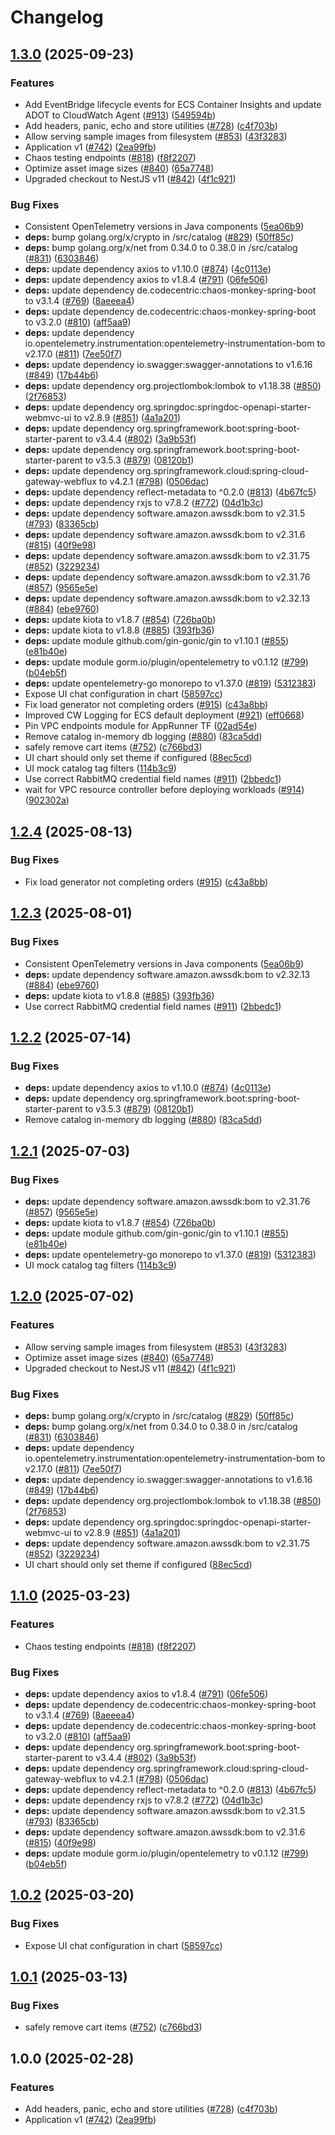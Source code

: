 # Changelog

## [1.3.0](https://github.com/omokarogabriel/gabriel-eks-retail-store2/compare/v1.2.4...v1.3.0) (2025-09-23)


### Features

* Add EventBridge lifecycle events for ECS Container Insights and update ADOT to CloudWatch Agent ([#913](https://github.com/omokarogabriel/gabriel-eks-retail-store2/issues/913)) ([549594b](https://github.com/omokarogabriel/gabriel-eks-retail-store2/commit/549594bf1f47d16f19a02ce040b55e4353dd8be6))
* Add headers, panic, echo and store utilities ([#728](https://github.com/omokarogabriel/gabriel-eks-retail-store2/issues/728)) ([c4f703b](https://github.com/omokarogabriel/gabriel-eks-retail-store2/commit/c4f703bc78bd832116a78e78bf44024aa5c361ca))
* Allow serving sample images from filesystem ([#853](https://github.com/omokarogabriel/gabriel-eks-retail-store2/issues/853)) ([43f3283](https://github.com/omokarogabriel/gabriel-eks-retail-store2/commit/43f3283f84ad0db99f75fa05e7eb7130c56d149e))
* Application v1 ([#742](https://github.com/omokarogabriel/gabriel-eks-retail-store2/issues/742)) ([2ea99fb](https://github.com/omokarogabriel/gabriel-eks-retail-store2/commit/2ea99fbf94c891c4da166c2527f082ab5c621240))
* Chaos testing endpoints ([#818](https://github.com/omokarogabriel/gabriel-eks-retail-store2/issues/818)) ([f8f2207](https://github.com/omokarogabriel/gabriel-eks-retail-store2/commit/f8f22078ea67049144bc2d59efc7a60c730c67f0))
* Optimize asset image sizes ([#840](https://github.com/omokarogabriel/gabriel-eks-retail-store2/issues/840)) ([65a7748](https://github.com/omokarogabriel/gabriel-eks-retail-store2/commit/65a7748dfd99a1392baf788d2a059228a35062ce))
* Upgraded checkout to NestJS v11 ([#842](https://github.com/omokarogabriel/gabriel-eks-retail-store2/issues/842)) ([4f1c921](https://github.com/omokarogabriel/gabriel-eks-retail-store2/commit/4f1c921320061e6e7716a14409fa3c640c98a917))


### Bug Fixes

* Consistent OpenTelemetry versions in Java components ([5ea06b9](https://github.com/omokarogabriel/gabriel-eks-retail-store2/commit/5ea06b9900d2d4878f560673c3664cb1386d7fb9))
* **deps:** bump golang.org/x/crypto in /src/catalog ([#829](https://github.com/omokarogabriel/gabriel-eks-retail-store2/issues/829)) ([50ff85c](https://github.com/omokarogabriel/gabriel-eks-retail-store2/commit/50ff85c654aa7f4c4469d8fb27a28c2c96988214))
* **deps:** bump golang.org/x/net from 0.34.0 to 0.38.0 in /src/catalog ([#831](https://github.com/omokarogabriel/gabriel-eks-retail-store2/issues/831)) ([6303846](https://github.com/omokarogabriel/gabriel-eks-retail-store2/commit/63038463f862f2d18518c17b72355f53cf5b173c))
* **deps:** update dependency axios to v1.10.0 ([#874](https://github.com/omokarogabriel/gabriel-eks-retail-store2/issues/874)) ([4c0113e](https://github.com/omokarogabriel/gabriel-eks-retail-store2/commit/4c0113e8144252a068b199a7c00c0924ac52fb90))
* **deps:** update dependency axios to v1.8.4 ([#791](https://github.com/omokarogabriel/gabriel-eks-retail-store2/issues/791)) ([06fe506](https://github.com/omokarogabriel/gabriel-eks-retail-store2/commit/06fe506a860bdadbe7fa69251b87ff62878f7f5d))
* **deps:** update dependency de.codecentric:chaos-monkey-spring-boot to v3.1.4 ([#769](https://github.com/omokarogabriel/gabriel-eks-retail-store2/issues/769)) ([8aeeea4](https://github.com/omokarogabriel/gabriel-eks-retail-store2/commit/8aeeea4ec3bbd6ec93c3a13aea43d15d805c0c3c))
* **deps:** update dependency de.codecentric:chaos-monkey-spring-boot to v3.2.0 ([#810](https://github.com/omokarogabriel/gabriel-eks-retail-store2/issues/810)) ([aff5aa9](https://github.com/omokarogabriel/gabriel-eks-retail-store2/commit/aff5aa94a81923765d38f3a4dd7b639706be1563))
* **deps:** update dependency io.opentelemetry.instrumentation:opentelemetry-instrumentation-bom to v2.17.0 ([#811](https://github.com/omokarogabriel/gabriel-eks-retail-store2/issues/811)) ([7ee50f7](https://github.com/omokarogabriel/gabriel-eks-retail-store2/commit/7ee50f71c86fe8bf27f5b7d3651e44d59c11086a))
* **deps:** update dependency io.swagger:swagger-annotations to v1.6.16 ([#849](https://github.com/omokarogabriel/gabriel-eks-retail-store2/issues/849)) ([17b44b6](https://github.com/omokarogabriel/gabriel-eks-retail-store2/commit/17b44b655bdd8011bc65d38301b720588042ead2))
* **deps:** update dependency org.projectlombok:lombok to v1.18.38 ([#850](https://github.com/omokarogabriel/gabriel-eks-retail-store2/issues/850)) ([2f76853](https://github.com/omokarogabriel/gabriel-eks-retail-store2/commit/2f768538e9ad409dba0ae4b1b83f76e3b0aed8b0))
* **deps:** update dependency org.springdoc:springdoc-openapi-starter-webmvc-ui to v2.8.9 ([#851](https://github.com/omokarogabriel/gabriel-eks-retail-store2/issues/851)) ([4a1a201](https://github.com/omokarogabriel/gabriel-eks-retail-store2/commit/4a1a2014222dd549850352f78851646830693143))
* **deps:** update dependency org.springframework.boot:spring-boot-starter-parent to v3.4.4 ([#802](https://github.com/omokarogabriel/gabriel-eks-retail-store2/issues/802)) ([3a9b53f](https://github.com/omokarogabriel/gabriel-eks-retail-store2/commit/3a9b53f1a1387ea0bfeabd7d6495983f15922ac3))
* **deps:** update dependency org.springframework.boot:spring-boot-starter-parent to v3.5.3 ([#879](https://github.com/omokarogabriel/gabriel-eks-retail-store2/issues/879)) ([08120b1](https://github.com/omokarogabriel/gabriel-eks-retail-store2/commit/08120b10d311d5b30bbf3b30f7a80537ec61b912))
* **deps:** update dependency org.springframework.cloud:spring-cloud-gateway-webflux to v4.2.1 ([#798](https://github.com/omokarogabriel/gabriel-eks-retail-store2/issues/798)) ([0506dac](https://github.com/omokarogabriel/gabriel-eks-retail-store2/commit/0506dac93cb109d12665c418b3412db3d2eca53b))
* **deps:** update dependency reflect-metadata to ^0.2.0 ([#813](https://github.com/omokarogabriel/gabriel-eks-retail-store2/issues/813)) ([4b67fc5](https://github.com/omokarogabriel/gabriel-eks-retail-store2/commit/4b67fc57514596585c7d4aa5d75042f6a6dd95ba))
* **deps:** update dependency rxjs to v7.8.2 ([#772](https://github.com/omokarogabriel/gabriel-eks-retail-store2/issues/772)) ([04d1b3c](https://github.com/omokarogabriel/gabriel-eks-retail-store2/commit/04d1b3c3a7e0a75252ec26d99c5ca488e84b7fbe))
* **deps:** update dependency software.amazon.awssdk:bom to v2.31.5 ([#793](https://github.com/omokarogabriel/gabriel-eks-retail-store2/issues/793)) ([83365cb](https://github.com/omokarogabriel/gabriel-eks-retail-store2/commit/83365cb236b055a61d559896e27ffec7478e7169))
* **deps:** update dependency software.amazon.awssdk:bom to v2.31.6 ([#815](https://github.com/omokarogabriel/gabriel-eks-retail-store2/issues/815)) ([40f9e98](https://github.com/omokarogabriel/gabriel-eks-retail-store2/commit/40f9e98af9395dabb2278f5f6f246caa7cf5b413))
* **deps:** update dependency software.amazon.awssdk:bom to v2.31.75 ([#852](https://github.com/omokarogabriel/gabriel-eks-retail-store2/issues/852)) ([3229234](https://github.com/omokarogabriel/gabriel-eks-retail-store2/commit/32292347ae4b7ffd2172e4b17ef5210966527d64))
* **deps:** update dependency software.amazon.awssdk:bom to v2.31.76 ([#857](https://github.com/omokarogabriel/gabriel-eks-retail-store2/issues/857)) ([9565e5e](https://github.com/omokarogabriel/gabriel-eks-retail-store2/commit/9565e5e386c4c7e6863c1691c70d6f6151901152))
* **deps:** update dependency software.amazon.awssdk:bom to v2.32.13 ([#884](https://github.com/omokarogabriel/gabriel-eks-retail-store2/issues/884)) ([ebe9760](https://github.com/omokarogabriel/gabriel-eks-retail-store2/commit/ebe9760c6bda84e83dd38544384d30bc6d3ea9c9))
* **deps:** update kiota to v1.8.7 ([#854](https://github.com/omokarogabriel/gabriel-eks-retail-store2/issues/854)) ([726ba0b](https://github.com/omokarogabriel/gabriel-eks-retail-store2/commit/726ba0b484fed0573aaf76b0c13ead590f24ebdd))
* **deps:** update kiota to v1.8.8 ([#885](https://github.com/omokarogabriel/gabriel-eks-retail-store2/issues/885)) ([393fb36](https://github.com/omokarogabriel/gabriel-eks-retail-store2/commit/393fb3697e3ca9dc67bb3d95b72e3e38b41f95b7))
* **deps:** update module github.com/gin-gonic/gin to v1.10.1 ([#855](https://github.com/omokarogabriel/gabriel-eks-retail-store2/issues/855)) ([e81b40e](https://github.com/omokarogabriel/gabriel-eks-retail-store2/commit/e81b40e88c1286c86f705b68f1b4b16995a24cd7))
* **deps:** update module gorm.io/plugin/opentelemetry to v0.1.12 ([#799](https://github.com/omokarogabriel/gabriel-eks-retail-store2/issues/799)) ([b04eb5f](https://github.com/omokarogabriel/gabriel-eks-retail-store2/commit/b04eb5f984ea6c408165e988f7f25c80da9d2b85))
* **deps:** update opentelemetry-go monorepo to v1.37.0 ([#819](https://github.com/omokarogabriel/gabriel-eks-retail-store2/issues/819)) ([5312383](https://github.com/omokarogabriel/gabriel-eks-retail-store2/commit/531238309930200fdd1dd58200619c91d56a7f6e))
* Expose UI chat configuration in chart ([58597cc](https://github.com/omokarogabriel/gabriel-eks-retail-store2/commit/58597cc9206758f95cf50f6b37df02fa828059d1))
* Fix load generator not completing orders ([#915](https://github.com/omokarogabriel/gabriel-eks-retail-store2/issues/915)) ([c43a8bb](https://github.com/omokarogabriel/gabriel-eks-retail-store2/commit/c43a8bb753008b860b59c795622e3e327233c398))
* Improved CW Logging for ECS default deployment ([#921](https://github.com/omokarogabriel/gabriel-eks-retail-store2/issues/921)) ([eff0668](https://github.com/omokarogabriel/gabriel-eks-retail-store2/commit/eff06680c3639acda4d878a2f01d68216955be95))
* Pin VPC endpoints module for AppRunner TF ([02ad54e](https://github.com/omokarogabriel/gabriel-eks-retail-store2/commit/02ad54e5fdc77402aa6c686270d06b8efb163ccd))
* Remove catalog in-memory db logging ([#880](https://github.com/omokarogabriel/gabriel-eks-retail-store2/issues/880)) ([83ca5dd](https://github.com/omokarogabriel/gabriel-eks-retail-store2/commit/83ca5dd7f7c30c4b752d9feca12f14a18b93f231))
* safely remove cart items ([#752](https://github.com/omokarogabriel/gabriel-eks-retail-store2/issues/752)) ([c766bd3](https://github.com/omokarogabriel/gabriel-eks-retail-store2/commit/c766bd3a9f2b24395f3a1276e0a1bc9fc7804f0d))
* UI chart should only set theme if configured ([88ec5cd](https://github.com/omokarogabriel/gabriel-eks-retail-store2/commit/88ec5cd95722d5e164ddafdc1eb230d233667c4f))
* UI mock catalog tag filters ([114b3c9](https://github.com/omokarogabriel/gabriel-eks-retail-store2/commit/114b3c9584c7ac49be19868ce33e2c51b5f17916))
* Use correct RabbitMQ credential field names ([#911](https://github.com/omokarogabriel/gabriel-eks-retail-store2/issues/911)) ([2bbedc1](https://github.com/omokarogabriel/gabriel-eks-retail-store2/commit/2bbedc12863ec36bec65598d6f64b259530517f9))
* wait for VPC resource controller before deploying workloads ([#914](https://github.com/omokarogabriel/gabriel-eks-retail-store2/issues/914)) ([902302a](https://github.com/omokarogabriel/gabriel-eks-retail-store2/commit/902302a84aa52f9a0a84f8b807d7918deccee6d4))

## [1.2.4](https://github.com/aws-containers/retail-store-sample-app/compare/v1.2.3...v1.2.4) (2025-08-13)


### Bug Fixes

* Fix load generator not completing orders ([#915](https://github.com/aws-containers/retail-store-sample-app/issues/915)) ([c43a8bb](https://github.com/aws-containers/retail-store-sample-app/commit/c43a8bb753008b860b59c795622e3e327233c398))

## [1.2.3](https://github.com/aws-containers/retail-store-sample-app/compare/v1.2.2...v1.2.3) (2025-08-01)


### Bug Fixes

* Consistent OpenTelemetry versions in Java components ([5ea06b9](https://github.com/aws-containers/retail-store-sample-app/commit/5ea06b9900d2d4878f560673c3664cb1386d7fb9))
* **deps:** update dependency software.amazon.awssdk:bom to v2.32.13 ([#884](https://github.com/aws-containers/retail-store-sample-app/issues/884)) ([ebe9760](https://github.com/aws-containers/retail-store-sample-app/commit/ebe9760c6bda84e83dd38544384d30bc6d3ea9c9))
* **deps:** update kiota to v1.8.8 ([#885](https://github.com/aws-containers/retail-store-sample-app/issues/885)) ([393fb36](https://github.com/aws-containers/retail-store-sample-app/commit/393fb3697e3ca9dc67bb3d95b72e3e38b41f95b7))
* Use correct RabbitMQ credential field names ([#911](https://github.com/aws-containers/retail-store-sample-app/issues/911)) ([2bbedc1](https://github.com/aws-containers/retail-store-sample-app/commit/2bbedc12863ec36bec65598d6f64b259530517f9))

## [1.2.2](https://github.com/aws-containers/retail-store-sample-app/compare/v1.2.1...v1.2.2) (2025-07-14)


### Bug Fixes

* **deps:** update dependency axios to v1.10.0 ([#874](https://github.com/aws-containers/retail-store-sample-app/issues/874)) ([4c0113e](https://github.com/aws-containers/retail-store-sample-app/commit/4c0113e8144252a068b199a7c00c0924ac52fb90))
* **deps:** update dependency org.springframework.boot:spring-boot-starter-parent to v3.5.3 ([#879](https://github.com/aws-containers/retail-store-sample-app/issues/879)) ([08120b1](https://github.com/aws-containers/retail-store-sample-app/commit/08120b10d311d5b30bbf3b30f7a80537ec61b912))
* Remove catalog in-memory db logging ([#880](https://github.com/aws-containers/retail-store-sample-app/issues/880)) ([83ca5dd](https://github.com/aws-containers/retail-store-sample-app/commit/83ca5dd7f7c30c4b752d9feca12f14a18b93f231))

## [1.2.1](https://github.com/aws-containers/retail-store-sample-app/compare/v1.2.0...v1.2.1) (2025-07-03)


### Bug Fixes

* **deps:** update dependency software.amazon.awssdk:bom to v2.31.76 ([#857](https://github.com/aws-containers/retail-store-sample-app/issues/857)) ([9565e5e](https://github.com/aws-containers/retail-store-sample-app/commit/9565e5e386c4c7e6863c1691c70d6f6151901152))
* **deps:** update kiota to v1.8.7 ([#854](https://github.com/aws-containers/retail-store-sample-app/issues/854)) ([726ba0b](https://github.com/aws-containers/retail-store-sample-app/commit/726ba0b484fed0573aaf76b0c13ead590f24ebdd))
* **deps:** update module github.com/gin-gonic/gin to v1.10.1 ([#855](https://github.com/aws-containers/retail-store-sample-app/issues/855)) ([e81b40e](https://github.com/aws-containers/retail-store-sample-app/commit/e81b40e88c1286c86f705b68f1b4b16995a24cd7))
* **deps:** update opentelemetry-go monorepo to v1.37.0 ([#819](https://github.com/aws-containers/retail-store-sample-app/issues/819)) ([5312383](https://github.com/aws-containers/retail-store-sample-app/commit/531238309930200fdd1dd58200619c91d56a7f6e))
* UI mock catalog tag filters ([114b3c9](https://github.com/aws-containers/retail-store-sample-app/commit/114b3c9584c7ac49be19868ce33e2c51b5f17916))

## [1.2.0](https://github.com/aws-containers/retail-store-sample-app/compare/v1.1.0...v1.2.0) (2025-07-02)


### Features

* Allow serving sample images from filesystem ([#853](https://github.com/aws-containers/retail-store-sample-app/issues/853)) ([43f3283](https://github.com/aws-containers/retail-store-sample-app/commit/43f3283f84ad0db99f75fa05e7eb7130c56d149e))
* Optimize asset image sizes ([#840](https://github.com/aws-containers/retail-store-sample-app/issues/840)) ([65a7748](https://github.com/aws-containers/retail-store-sample-app/commit/65a7748dfd99a1392baf788d2a059228a35062ce))
* Upgraded checkout to NestJS v11 ([#842](https://github.com/aws-containers/retail-store-sample-app/issues/842)) ([4f1c921](https://github.com/aws-containers/retail-store-sample-app/commit/4f1c921320061e6e7716a14409fa3c640c98a917))


### Bug Fixes

* **deps:** bump golang.org/x/crypto in /src/catalog ([#829](https://github.com/aws-containers/retail-store-sample-app/issues/829)) ([50ff85c](https://github.com/aws-containers/retail-store-sample-app/commit/50ff85c654aa7f4c4469d8fb27a28c2c96988214))
* **deps:** bump golang.org/x/net from 0.34.0 to 0.38.0 in /src/catalog ([#831](https://github.com/aws-containers/retail-store-sample-app/issues/831)) ([6303846](https://github.com/aws-containers/retail-store-sample-app/commit/63038463f862f2d18518c17b72355f53cf5b173c))
* **deps:** update dependency io.opentelemetry.instrumentation:opentelemetry-instrumentation-bom to v2.17.0 ([#811](https://github.com/aws-containers/retail-store-sample-app/issues/811)) ([7ee50f7](https://github.com/aws-containers/retail-store-sample-app/commit/7ee50f71c86fe8bf27f5b7d3651e44d59c11086a))
* **deps:** update dependency io.swagger:swagger-annotations to v1.6.16 ([#849](https://github.com/aws-containers/retail-store-sample-app/issues/849)) ([17b44b6](https://github.com/aws-containers/retail-store-sample-app/commit/17b44b655bdd8011bc65d38301b720588042ead2))
* **deps:** update dependency org.projectlombok:lombok to v1.18.38 ([#850](https://github.com/aws-containers/retail-store-sample-app/issues/850)) ([2f76853](https://github.com/aws-containers/retail-store-sample-app/commit/2f768538e9ad409dba0ae4b1b83f76e3b0aed8b0))
* **deps:** update dependency org.springdoc:springdoc-openapi-starter-webmvc-ui to v2.8.9 ([#851](https://github.com/aws-containers/retail-store-sample-app/issues/851)) ([4a1a201](https://github.com/aws-containers/retail-store-sample-app/commit/4a1a2014222dd549850352f78851646830693143))
* **deps:** update dependency software.amazon.awssdk:bom to v2.31.75 ([#852](https://github.com/aws-containers/retail-store-sample-app/issues/852)) ([3229234](https://github.com/aws-containers/retail-store-sample-app/commit/32292347ae4b7ffd2172e4b17ef5210966527d64))
* UI chart should only set theme if configured ([88ec5cd](https://github.com/aws-containers/retail-store-sample-app/commit/88ec5cd95722d5e164ddafdc1eb230d233667c4f))

## [1.1.0](https://github.com/aws-containers/retail-store-sample-app/compare/v1.0.2...v1.1.0) (2025-03-23)


### Features

* Chaos testing endpoints ([#818](https://github.com/aws-containers/retail-store-sample-app/issues/818)) ([f8f2207](https://github.com/aws-containers/retail-store-sample-app/commit/f8f22078ea67049144bc2d59efc7a60c730c67f0))


### Bug Fixes

* **deps:** update dependency axios to v1.8.4 ([#791](https://github.com/aws-containers/retail-store-sample-app/issues/791)) ([06fe506](https://github.com/aws-containers/retail-store-sample-app/commit/06fe506a860bdadbe7fa69251b87ff62878f7f5d))
* **deps:** update dependency de.codecentric:chaos-monkey-spring-boot to v3.1.4 ([#769](https://github.com/aws-containers/retail-store-sample-app/issues/769)) ([8aeeea4](https://github.com/aws-containers/retail-store-sample-app/commit/8aeeea4ec3bbd6ec93c3a13aea43d15d805c0c3c))
* **deps:** update dependency de.codecentric:chaos-monkey-spring-boot to v3.2.0 ([#810](https://github.com/aws-containers/retail-store-sample-app/issues/810)) ([aff5aa9](https://github.com/aws-containers/retail-store-sample-app/commit/aff5aa94a81923765d38f3a4dd7b639706be1563))
* **deps:** update dependency org.springframework.boot:spring-boot-starter-parent to v3.4.4 ([#802](https://github.com/aws-containers/retail-store-sample-app/issues/802)) ([3a9b53f](https://github.com/aws-containers/retail-store-sample-app/commit/3a9b53f1a1387ea0bfeabd7d6495983f15922ac3))
* **deps:** update dependency org.springframework.cloud:spring-cloud-gateway-webflux to v4.2.1 ([#798](https://github.com/aws-containers/retail-store-sample-app/issues/798)) ([0506dac](https://github.com/aws-containers/retail-store-sample-app/commit/0506dac93cb109d12665c418b3412db3d2eca53b))
* **deps:** update dependency reflect-metadata to ^0.2.0 ([#813](https://github.com/aws-containers/retail-store-sample-app/issues/813)) ([4b67fc5](https://github.com/aws-containers/retail-store-sample-app/commit/4b67fc57514596585c7d4aa5d75042f6a6dd95ba))
* **deps:** update dependency rxjs to v7.8.2 ([#772](https://github.com/aws-containers/retail-store-sample-app/issues/772)) ([04d1b3c](https://github.com/aws-containers/retail-store-sample-app/commit/04d1b3c3a7e0a75252ec26d99c5ca488e84b7fbe))
* **deps:** update dependency software.amazon.awssdk:bom to v2.31.5 ([#793](https://github.com/aws-containers/retail-store-sample-app/issues/793)) ([83365cb](https://github.com/aws-containers/retail-store-sample-app/commit/83365cb236b055a61d559896e27ffec7478e7169))
* **deps:** update dependency software.amazon.awssdk:bom to v2.31.6 ([#815](https://github.com/aws-containers/retail-store-sample-app/issues/815)) ([40f9e98](https://github.com/aws-containers/retail-store-sample-app/commit/40f9e98af9395dabb2278f5f6f246caa7cf5b413))
* **deps:** update module gorm.io/plugin/opentelemetry to v0.1.12 ([#799](https://github.com/aws-containers/retail-store-sample-app/issues/799)) ([b04eb5f](https://github.com/aws-containers/retail-store-sample-app/commit/b04eb5f984ea6c408165e988f7f25c80da9d2b85))

## [1.0.2](https://github.com/aws-containers/retail-store-sample-app/compare/v1.0.1...v1.0.2) (2025-03-20)


### Bug Fixes

* Expose UI chat configuration in chart ([58597cc](https://github.com/aws-containers/retail-store-sample-app/commit/58597cc9206758f95cf50f6b37df02fa828059d1))

## [1.0.1](https://github.com/aws-containers/retail-store-sample-app/compare/v1.0.0...v1.0.1) (2025-03-13)


### Bug Fixes

* safely remove cart items ([#752](https://github.com/aws-containers/retail-store-sample-app/issues/752)) ([c766bd3](https://github.com/aws-containers/retail-store-sample-app/commit/c766bd3a9f2b24395f3a1276e0a1bc9fc7804f0d))

## 1.0.0 (2025-02-28)


### Features

* Add headers, panic, echo and store utilities ([#728](https://github.com/aws-containers/retail-store-sample-app/issues/728)) ([c4f703b](https://github.com/aws-containers/retail-store-sample-app/commit/c4f703bc78bd832116a78e78bf44024aa5c361ca))
* Application v1 ([#742](https://github.com/aws-containers/retail-store-sample-app/issues/742)) ([2ea99fb](https://github.com/aws-containers/retail-store-sample-app/commit/2ea99fbf94c891c4da166c2527f082ab5c621240))
